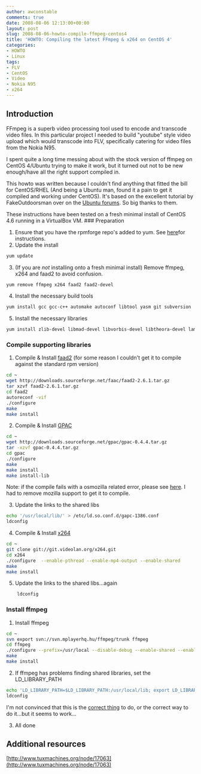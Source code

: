 ```yaml
---
author: awconstable
comments: true
date: 2008-08-06 12:13:00+00:00
layout: post
slug: 2008-08-06-howto-compile-ffmpeg-centos4
title: 'HOWTO: Compiling the latest FFmpeg & x264 on CentOS 4'
categories:
- HOWTO
- Linux
tags:
- FLV
- CentOS
- Video
- Nokia N95
- x264
---
```

## Introduction

FFmpeg is a superb video processing tool used to encode and transcode video files. In this particular project I needed to build "youtube" style video upload which would transcode into FLV, specifically catering for video files from the Nokia N95.

I spent quite a long time messing about with the stock version of ffmpeg on CentOS 4/Ubuntu trying to make it work, but it turned out not to be new enough/have all the right support compiled in.

This howto was written because I couldn't find anything that fitted the bill for CentOS/RHEL (And being a Ubuntu man, found it a pain to get it compiled and working under CentOS). It's based on the excellent tutorial by FakeOutdoorsman over on the [Ubuntu forums](http://ubuntuforums.org/showthread.php?t=786095). So big thanks to them.

These instructions have been tested on a fresh minimal install of CentOS 4.6 running in a VirtualBox VM.
### Preparation

1. Ensure that you have the rpmforge repo's added to yum. See [here](http://dag.wieers.com/rpm/FAQ.php#B1)for instructions.
2. Update the install

```bash
yum update
```

3. (If you are *not* installing onto a fresh minimal install) Remove ffmpeg, x264 and faad2 to avoid confusion.

```bash
yum remove ffmpeg x264 faad2 faad2-devel
```

4. Install the necessary build tools

```bash
yum install gcc gcc-c++ automake autoconf libtool yasm git subversion
```

5. Install the necessary libraries

```bash
yum install zlib-devel libmad-devel libvorbis-devel libtheora-devel lame-devel faac-devel a52dec-devel xvidcore-devel freetype-devel
```

### Compile supporting libraries

1. Compile & Install [faad2](http://www.audiocoding.com/faad2.html) (for some reason I couldn't get it to compile against the standard rpm version)

```bash
cd ~
wget http://downloads.sourceforge.net/faac/faad2-2.6.1.tar.gz
tar xzvf faad2-2.6.1.tar.gz
cd faad2
autoreconf -vif
./configure
make
make install
```

2. Compile & Install [GPAC](http://gpac.sourceforge.net/)

```bash
cd ~
wget http://downloads.sourceforge.net/gpac/gpac-0.4.4.tar.gz
tar -xzvf gpac-0.4.4.tar.gz
cd gpac
./configure
make
make install
make install-lib
```

Note: if the compile fails with a osmozilla related error, please see [here](http://sourceforge.net/forum/forum.php?thread_id=1950227&amp;forum_id=287546). I had to remove mozilla support to get it to compile.

3. Update the links to the shared libs

```bash
echo '/usr/local/lib/' > /etc/ld.so.conf.d/gapc-1386.conf
ldconfig
```

4. Compile & Install [x264](http://www.videolan.org/developers/x264.html)

```bash
cd ~
git clone git://git.videolan.org/x264.git
cd x264
./configure  --enable-pthread --enable-mp4-output --enable-shared
make
make install
```

5. Update the links to the shared libs...again

```bash
    ldconfig
```

### Install ffmpeg

1. Install ffmpeg

```bash
cd ~
svn export svn://svn.mplayerhq.hu/ffmpeg/trunk ffmpeg
cd ffmpeg
./configure --prefix=/usr/local --disable-debug --enable-shared --enable-gpl --enable-nonfree --enable-postproc --enable-swscale --enable-pthreads --enable-x11grab --enable-liba52 --enable-libx264 --enable-libxvid --enable-libvorbis --enable-libfaac --enable-libfaad --enable-libmp3lame
make
make install
```

2. If ffmpeg has problems finding shared libraries, set the LD_LIBRARY_PATH

```bash
echo 'LD_LIBRARY_PATH=$LD_LIBRARY_PATH:/usr/local/lib; export LD_LIBRARY_PATH' >> /etc/ld.so.conf
ldconfig
```

I'm not convinced that this is the [correct thing](http://xahlee.org/UnixResource_dir/_/ldpath.html) to do, or the correct way to do it...but it seems to work...

3. All done

## Additional resources

[http://www.tuxmachines.org/node/17063](http://www.tuxmachines.org/node/17063)
